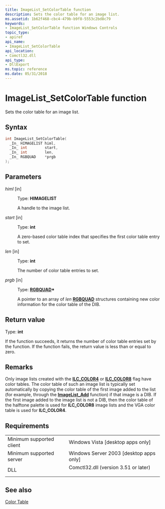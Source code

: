 ```yaml
---
title: ImageList_SetColorTable function
description: Sets the color table for an image list.
ms.assetid: 1b62f468-cbc4-479b-b9f8-5553c2bd8c79
keywords:
- ImageList_SetColorTable function Windows Controls
topic_type:
- apiref
api_name:
- ImageList_SetColorTable
api_location:
- Comctl32.dll
api_type:
- DllExport
ms.topic: reference
ms.date: 05/31/2018
---
```


# ImageList\_SetColorTable function

Sets the color table for an image list.

## Syntax


```C++
int ImageList_SetColorTable(
  _In_ HIMAGELIST himl,
  _In_ int        start,
  _In_ int        len,
  _In_ RGBQUAD    *prgb
);
```



## Parameters

<dl> <dt>

*himl* \[in\]
</dt> <dd>

Type: **HIMAGELIST**

A handle to the image list.

</dd> <dt>

*start* \[in\]
</dt> <dd>

Type: **int**

A zero-based color table index that specifies the first color table entry to set.

</dd> <dt>

*len* \[in\]
</dt> <dd>

Type: **int**

The number of color table entries to set.

</dd> <dt>

*prgb* \[in\]
</dt> <dd>

Type: **[**RGBQUAD**](/windows/win32/api/wingdi/ns-wingdi-rgbquad)\***

A pointer to an array of *len* [**RGBQUAD**](/windows/win32/api/wingdi/ns-wingdi-rgbquad) structures containing new color information for the color table of the DIB.

</dd> </dl>

## Return value

Type: **int**

If the function succeeds, it returns the number of color table entries set by the function. If the function fails, the return value is less than or equal to zero.

## Remarks

Only image lists created with the [**ILC\_COLOR4**](/windows/desktop/api/Commctrl/nf-commctrl-imagelist_create) or [**ILC\_COLOR8**](/windows/desktop/api/Commctrl/nf-commctrl-imagelist_create) flag have color tables. The color table of such an image list is typically set automatically by copying the color table of the first image added to the list (for example, through the [**ImageList\_Add**](/windows/desktop/api/Commctrl/nf-commctrl-imagelist_add) function) if that image is a DIB. If the first image added to the image list is not a DIB, then the color table of the halftone palette is used for **ILC\_COLOR8** image lists and the VGA color table is used for **ILC\_COLOR4**.

## Requirements



|                                     |                                                                                                                 |
|-------------------------------------|-----------------------------------------------------------------------------------------------------------------|
| Minimum supported client<br/> | Windows Vista \[desktop apps only\]<br/>                                                                  |
| Minimum supported server<br/> | Windows Server 2003 \[desktop apps only\]<br/>                                                            |
| DLL<br/>                      | <dl> <dt>Comctl32.dll (version 3.51 or later)</dt> </dl> |



## See also

<dl> <dt>

[Color Table](https://msdn.microsoft.com/library/ms531197(v=VS.85).aspx)
</dt> </dl>

 

